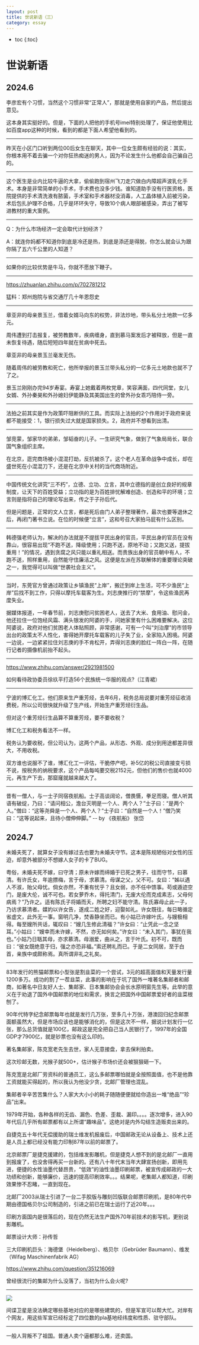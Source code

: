 ```yaml
---
layout: post
title: 世说新语（三）
category: essay 
---
```


* toc
{:toc}

# 世说新语

## 2024.6

李彦宏有个习惯，当然这个习惯非常“正常人”，那就是使用自家的产品，然后提出意见。

这本身其实挺好的。但是，下面的人把他的手机号imei特别处理了，保证他使用比如百度app这种的时候，看到的都是下面人希望他看到的。

---

昨天在小区门口听到两位00后女生在聊天，其中一位女生颇有经验的说：其实，你根本用不着去骗一个对你狂热痴迷的男人，因为不论发生什么他都会自己骗自己的。

---

这个医生是业内比较牛逼的大拿，偷偷跑到宿州飞刀走穴做白内障超声波乳化手术。本身是非常简单的小手术，手术费也没多少钱。谁知道助手没有行医资格，医院提供的手术清洗液有脓菌，手术室和手术器材没消毒，人工晶体植入前被污染，术后包扎护理不合格，几乎是环环失守，导致10个病人眼部被感染，弄出了被写进教材的重大案例。

---

Q：为什么市场经济一定会取代计划经济？

A：就连你妈都不知道你到底是冷还是热，到底是添还是得脱，你怎么就会认为跟你隔了五六千公里的人知道？

---

如果你的比较优势是牛马，你就不愿放下鞭子。

---

https://zhuanlan.zhihu.com/p/702781212

猛料：郑州炮院与省交通厅几十年恩怨史

---

章亚非的母亲景玉兰，借着女婿马向东的权势，非法炒地，带头私分土地款一亿多元。

周伟遭到打击报复，被劳教数年，疾病缠身，直到慕马案发后才被释放，但是一直未恢复待遇，随后短短四年就在贫病中死去。

章亚非的母亲景玉兰毫发无伤。

随着周伟的被劳教和死亡，他所举报的景玉兰带头私分的一亿多元土地款也就不了了之。

景玉兰刚刚办完94岁寿宴。寿宴上她戴着两枚党章，笑容满面，四代同堂，女儿女婿、外孙秦昊和外孙媳妇伊能静及其美国出生的曾外孙女乖巧陪侍一旁。

---

法拍之前其实是作为政策吓阻断供的工具。而实际上法拍的2个作用对于政府来说都不能接受：1，银行损失过大就是国家损失。2，政府并不想看到出清。

---

邹竞蒙，邹家华的弟弟，邹韬奋的儿子。一生研究气象，做到了气象局局长，联合国气象组织主席。

在北京，逛完商场被小混混打劫，反抗被杀了。这个老人在革命战争中成长，却在盛世死在小混混刀下，还是在北京中关村的当代商场附近。

---

中国传统文化讲究“三不朽”，立德、立功、立言，其中立德指的是创立良好的规章制度，让天下的百姓受益；立功指的是为百姓排忧解难创造、创造和平的环境；立言则是指将自己的理论写出来，传之于子孙后代。

但是问题是，正常的文人立言，都是死后由门人弟子整理著作，最次也要等退休之后，再闭门著书立说。在位的时候便“立言”，这和号召大家拍马屁有什么区别。

---

韩德强老师认为，解决的办法就是不提拔平民出身的官员，平民出身的官员在没有靠山，很容易出现“不跑不送，降级使用；只跑不送，原地不动；又跑又送，提拔重用！”的情况，遇到贪腐之风只能以重礼相送。而贵族出身的官员朝中有人，不跑不送，照样重用，自然能守住廉洁之风。这便是左派在苏联解体的重要理论突破之一，我觉得可以叫做“世袭社会主义”。

---

当时，东莞官方曾通过政策让乡镇渔民“上岸”，搬迁到岸上生活，可不少渔民“上岸”后找不到工作，只得以摩托车载客为生。刘志庚推行的“禁摩”，令这些渔民再度失业。

据媒体报道，一年春节前，刘志庚慰问贫困老人，送去了大米、食用油、慰问金，他还拉住一位饱经风霜、满头银发的阿婆的手，问她家里有什么困难要解决。这位阿婆说，政府对他们贫困老人体贴照顾，非常感谢，可有一个叫“刘治摩”的市领导出台的政策太不人性化，害得她开摩托车载客的儿子失了业，全家陷入困境。阿婆一边说，一边紧紧拉住刘志庚的手不肯松开，弄得刘志庚的脸红一阵白一阵，在随行记者的摄像机前抬不起头。

---

https://www.zhihu.com/answer/2921981500

如何看待政协委员徐玖平打造56个民族统一华服的观点?（江青裙）

---

宁波的博汇化工。他们原来生产重芳烃，去年6月，税务总局说要对重芳烃征收消费税，所以公司很快就升级了生产线，开始生产重芳烃衍生品。

但对这个重芳烃衍生品算不算重芳烃，要不要收税？

博汇化工和税务看法不一样。

税务认为要收税，但公司认为，这两个产品，从形态、外观、成分到用途都差异很大，不用收税。

双方谁也说服不了谁，博汇化工一评估，干脆停产吧，补5亿的税公司直接变亏损不说，按税务的纳税要求，这个产品每吨要交税2152元，但他们的售价也就4000元，再生产下去，那窟窿就越来越大了。

---

昔有一僧人，与一士子同宿夜航船。士子高谈阔论，僧畏慑，拳足而寝。僧人听其语有破绽，乃曰：“请问相公，澹台灭明是一个人、两个人？”士子曰：“是两个人。”僧曰：“这等尧舜是一个人、两个人？”士子曰：“自然是一个人！”僧乃笑曰：“这等说起来，且待小僧伸伸脚。” -- by 《夜航船》 张岱

## 2024.7

未婚夫死了，就算女子没有嫁过去也要为未婚夫守节。这本是陈规陋俗对女性的压迫，却意外被部分不想嫁人女子的卡了BUG。

粤俗，未婚夫死不嫁，曰守清；原未许嫁而缔婚于已死之男子，往而守节，曰慕清。有许氏女，年逾摽梅，言于母，求慕清。母谋之父，父不可。女曰：“姊以遇人不淑，贻父母忧。倘女亦然，不重有忧乎？且女弱，亦不任中馈事。苟或遁迹空门，是废大伦，诚不可也。若女萝乔木，得托清门，无废大伦而克成素志，父母何病焉？”乃许之。适有陈氏子将婚而夭，所聘之妇不能守清。陈氏寡母止此一子，乃访求慕清者。媒妁以许女告，遂成二姓之好，迎娶如礼。许女既往，每日略循定省虚文，此外无一事。窗明几净，焚香静坐而已。有小姑已许嫁叶氏，与嫂极相得。每至嫂所共话，辄叹曰：“嫂几生修此清福？”许女曰：“止凭此一念之坚耳。”小姑曰：“嫂幸而未许嫁，不然，亦无如何矣。”许女曰：“未入其门，事犹在我也。”小姑乃日聒其母，亦求慕清。母溺爱，曲从之，言于叶氏。初不可，既而曰：“彼女既绝意于归，强之亦恐非福。”索还聘礼而已。于是二女同居，至于白首，亲族中或颇称焉。真所谓非礼之礼矣。

---

83年发行的熊猫邮票和小型张是割韭菜的一个尝试，3元的超高面值和天量发行量1200多万。成功的割了一茬韭菜，此事的影响在于坑了国外一堆著名集邮者和邮商，如著名中日友好人士、集邮家、日本集邮协会会长水原明窗先生等。此举的意义在于劝退了国外中国邮票的地位和需求，换言之把国外中国邮票爱好者的韭菜根刨了。

90年代特字纪念邮票每年也就是发行几万张，至多几十万张，港澳回归纪念邮票面额虽然大，但是市场应该也是能够消化的，但是这次不一样，据说计划发行一亿张，那么总货值就是100亿，邮政这是完全把自己当人民银行了，1997年的全国GDP才7900亿，就是钞票也没有这么印的。

著名集邮家，陈克宽老先生去世，家人无意接盘，拿去保利拍卖。

这次珍邮无数，光猴子就500+，估计猴子市场价还会被狠狠砸一下。

陈克宽是北邮厂劳资科的普通员工，这么多邮票哪怕就是全按照面值，也不是他靠工资就能买得起的，所以我认为他没少贪，北邮厂管理也混乱。

集邮者辛辛苦苦集什么？人家大大小小的耗子随随便便就给你造出一堆“绝品”“珍品”出来。

1979年开始，各种各样的无齿、漏色、色差、歪裁、漏印。。。。逐次增多，进入90年代后几乎所有邮票都有以上所谓“趣味品”。这绝对是内外勾结生造贩卖出来的。

自捷克五十年代无偿援助的瑞士维发机报废后，中国邮政无论从设备上、技术上还是人员上都已经没有能力印制87年以前的邮票了。

北京邮票厂是捷克援建的，包括维发影雕机，但是捷克人想不到的是北邮厂一直用到报废了，也没舍得再买一台新的。还有八十年代末当年大肆宣扬创新，即用先进，便捷的水性油墨代替昂贵，“低效”的油性油墨印刷邮票，被宣传成邮政的一大功绩和创新，能够廉价，迅速的提高印刷效率。。。结果呢，老集邮人都知道，印刷效果惨不忍睹，一直到现在。

北邮厂2003从瑞士引进了一台二手胶版与雕刻凹版联合邮票印刷机，是80年代中期由德国格贝尔公司制造的，引进之前已在瑞士运行了近20年。。。

印刷方面国内是很落后的，现在仍然无法生产国外70年前技术的影写机，更别说影雕机。

邮票设计大师：孙传哲

三大印刷机巨头：海德堡（Heidelberg）、格贝尔（Gebrüder Baumann）、维发（Wifag Maschinenfabrik AG）

https://www.zhihu.com/question/351216069

曾经很流行的集邮为什么没落了，当初为什么会火呢?

---

![](/images/img5/PLA.jpg)

间谍卫星是没法确定哪些基地对应的是哪些建筑的，但是军宣可以帮大忙。对岸有个网友，用这些军宣已经标定了四位数的pla基地经纬度和性质、驻守部队。

---

一般人背叛不了祖国。普通人卖个逼都那么难，还卖国。
